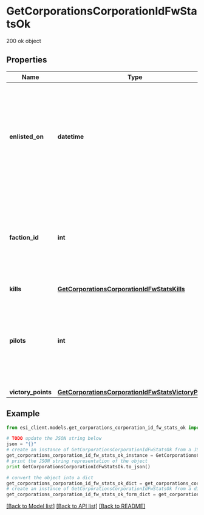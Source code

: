 # GetCorporationsCorporationIdFwStatsOk

200 ok object

## Properties

Name | Type | Description | Notes
------------ | ------------- | ------------- | -------------
**enlisted_on** | **datetime** | The enlistment date of the given corporation into faction warfare. Will not be included if corporation is not enlisted in faction warfare | [optional] 
**faction_id** | **int** | The faction the given corporation is enlisted to fight for. Will not be included if corporation is not enlisted in faction warfare | [optional] 
**kills** | [**GetCorporationsCorporationIdFwStatsKills**](GetCorporationsCorporationIdFwStatsKills.md) |  | 
**pilots** | **int** | How many pilots the enlisted corporation has. Will not be included if corporation is not enlisted in faction warfare | [optional] 
**victory_points** | [**GetCorporationsCorporationIdFwStatsVictoryPoints**](GetCorporationsCorporationIdFwStatsVictoryPoints.md) |  | 

## Example

```python
from esi_client.models.get_corporations_corporation_id_fw_stats_ok import GetCorporationsCorporationIdFwStatsOk

# TODO update the JSON string below
json = "{}"
# create an instance of GetCorporationsCorporationIdFwStatsOk from a JSON string
get_corporations_corporation_id_fw_stats_ok_instance = GetCorporationsCorporationIdFwStatsOk.from_json(json)
# print the JSON string representation of the object
print GetCorporationsCorporationIdFwStatsOk.to_json()

# convert the object into a dict
get_corporations_corporation_id_fw_stats_ok_dict = get_corporations_corporation_id_fw_stats_ok_instance.to_dict()
# create an instance of GetCorporationsCorporationIdFwStatsOk from a dict
get_corporations_corporation_id_fw_stats_ok_form_dict = get_corporations_corporation_id_fw_stats_ok.from_dict(get_corporations_corporation_id_fw_stats_ok_dict)
```
[[Back to Model list]](../README.md#documentation-for-models) [[Back to API list]](../README.md#documentation-for-api-endpoints) [[Back to README]](../README.md)


